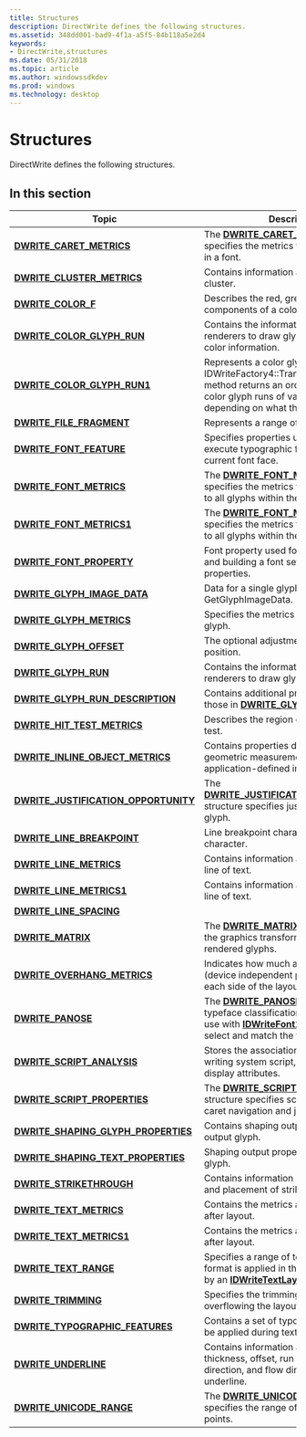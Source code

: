 ```yaml
---
title: Structures
description: DirectWrite defines the following structures.
ms.assetid: 348dd001-bad9-4f1a-a5f5-84b118a5e2d4
keywords:
- DirectWrite,structures
ms.date: 05/31/2018
ms.topic: article
ms.author: windowssdkdev
ms.prod: windows
ms.technology: desktop
---
```


# Structures

DirectWrite defines the following structures.

## In this section



| Topic                                                                                     | Description                                                                                                                                                                                                     |
|-------------------------------------------------------------------------------------------|-----------------------------------------------------------------------------------------------------------------------------------------------------------------------------------------------------------------|
| [**DWRITE\_CARET\_METRICS**](/windows/win32/Dwrite_1/ns-dwrite_1-dwrite_caret_metrics?branch=master)<br/>                         | The [**DWRITE\_CARET\_METRICS**](/windows/win32/Dwrite_1/ns-dwrite_1-dwrite_caret_metrics?branch=master) structure specifies the metrics for caret placement in a font.<br/>                                                                            |
| [**DWRITE\_CLUSTER\_METRICS**](/windows/win32/dwrite/ns-dwrite-dwrite_cluster_metrics?branch=master)<br/>                     | Contains information about a glyph cluster.<br/>                                                                                                                                                          |
| [**DWRITE\_COLOR\_F**](dwrite-color-f.md)<br/>                                     | Describes the red, green, blue, and alpha components of a color.<br/>                                                                                                                                     |
| [**DWRITE\_COLOR\_GLYPH\_RUN**](/windows/win32/DWrite_2/ns-dwrite_2-dwrite_color_glyph_run?branch=master)<br/>                    | Contains the information needed by renderers to draw glyph runs with glyph color information.<br/>                                                                                                        |
| [**DWRITE\_COLOR\_GLYPH\_RUN1**](/windows/win32/dwrite_3/ns-dwrite_3-dwrite_color_glyph_run1?branch=master)<br/>                  | Represents a color glyph run. The IDWriteFactory4::TranslateColorGlyphRun method returns an ordered collection of color glyph runs of varying types depending on what the font supports.<br/>             |
| [**DWRITE\_FILE\_FRAGMENT**](/windows/win32/dwrite_3/ns-dwrite_3-dwrite_file_fragment?branch=master)<br/>                         | Represents a range of bytes in a font file.<br/>                                                                                                                                                          |
| [**DWRITE\_FONT\_FEATURE**](/windows/win32/dwrite/ns-dwrite-dwrite_font_feature?branch=master)<br/>                           | Specifies properties used to identify and execute typographic features in the current font face.<br/>                                                                                                     |
| [**DWRITE\_FONT\_METRICS**](/windows/win32/dwrite/ns-dwrite-dwrite_font_metrics?branch=master)<br/>                           | The [**DWRITE\_FONT\_METRICS**](/windows/win32/dwrite/ns-dwrite-dwrite_font_metrics?branch=master) structure specifies the metrics that are applicable to all glyphs within the font face.<br/>                                                     |
| [**DWRITE\_FONT\_METRICS1**](/windows/win32/Dwrite_1/ns-dwrite_1-dwrite_font_metrics1?branch=master)<br/>                         | The [**DWRITE\_FONT\_METRICS1**](/windows/win32/Dwrite_1/ns-dwrite_1-dwrite_font_metrics1?branch=master) structure specifies the metrics that are applicable to all glyphs within the font face.<br/>                                                   |
| [**DWRITE\_FONT\_PROPERTY**](/windows/win32/dwrite_3/ns-dwrite_3-dwrite_font_property?branch=master)<br/>                         | Font property used for filtering font sets and building a font set with explicit properties.<br/>                                                                                                         |
| [**DWRITE\_GLYPH\_IMAGE\_DATA**](/windows/win32/dwrite_3/ns-dwrite_3-dwrite_glyph_image_data?branch=master)<br/>                  | Data for a single glyph from GetGlyphImageData.<br/>                                                                                                                                                      |
| [**DWRITE\_GLYPH\_METRICS**](/windows/win32/dwrite/ns-dwrite-dwrite_glyph_metrics?branch=master)<br/>                         | Specifies the metrics of an individual glyph.<br/>                                                                                                                                                        |
| [**DWRITE\_GLYPH\_OFFSET**](/windows/win32/dwrite/ns-dwrite-dwrite_glyph_offset?branch=master)<br/>                           | The optional adjustment to a glyph's position.<br/>                                                                                                                                                       |
| [**DWRITE\_GLYPH\_RUN**](/windows/win32/dwrite/ns-dwrite-dwrite_glyph_run?branch=master)<br/>                                 | Contains the information needed by renderers to draw glyph runs.<br/>                                                                                                                                     |
| [**DWRITE\_GLYPH\_RUN\_DESCRIPTION**](/windows/win32/dwrite/ns-dwrite-dwrite_glyph_run_description?branch=master)<br/>        | Contains additional properties related to those in [**DWRITE\_GLYPH\_RUN**](/windows/win32/dwrite/ns-dwrite-dwrite_glyph_run?branch=master).<br/>                                                                                                   |
| [**DWRITE\_HIT\_TEST\_METRICS**](/windows/win32/dwrite/ns-dwrite-dwrite_hit_test_metrics?branch=master)<br/>                  | Describes the region obtained by a hit test.<br/>                                                                                                                                                         |
| [**DWRITE\_INLINE\_OBJECT\_METRICS**](/windows/win32/dwrite/ns-dwrite-dwrite_inline_object_metrics?branch=master)<br/>        | Contains properties describing the geometric measurement of an application-defined inline object.<br/>                                                                                                    |
| [**DWRITE\_JUSTIFICATION\_OPPORTUNITY**](/windows/win32/Dwrite_1/ns-dwrite_1-dwrite_justification_opportunity?branch=master)<br/> | The [**DWRITE\_JUSTIFICATION\_OPPORTUNITY**](/windows/win32/Dwrite_1/ns-dwrite_1-dwrite_justification_opportunity?branch=master) structure specifies justification info per glyph.<br/>                                                                 |
| [**DWRITE\_LINE\_BREAKPOINT**](/windows/win32/dwrite/ns-dwrite-dwrite_line_breakpoint?branch=master)<br/>                     | Line breakpoint characteristics of a character.<br/>                                                                                                                                                      |
| [**DWRITE\_LINE\_METRICS**](/windows/win32/dwrite/ns-dwrite-dwrite_line_metrics?branch=master)<br/>                           | Contains information about a formatted line of text.<br/>                                                                                                                                                 |
| [**DWRITE\_LINE\_METRICS1**](/windows/win32/dwrite_3/ns-dwrite_3-dwrite_line_metrics1?branch=master)<br/>                         | Contains information about a formatted line of text.<br/>                                                                                                                                                 |
| [**DWRITE\_LINE\_SPACING**](/windows/win32/Dwrite_3/ns-dwrite_3-dwrite_line_spacing?branch=master)<br/>                           |                                                                                                                                                                                                                 |
| [**DWRITE\_MATRIX**](/windows/win32/dwrite/ns-dwrite-dwrite_matrix?branch=master)<br/>                                        | The [**DWRITE\_MATRIX**](/windows/win32/dwrite/ns-dwrite-dwrite_matrix?branch=master) structure specifies the graphics transform to be applied to rendered glyphs.<br/>                                                                             |
| [**DWRITE\_OVERHANG\_METRICS**](/windows/win32/dwrite/ns-dwrite-dwrite_overhang_metrics?branch=master)<br/>                   | Indicates how much any visible DIPs (device independent pixels) overshoot each side of the layout or inline objects.<br/>                                                                                 |
| [**DWRITE\_PANOSE**](/windows/win32/Dwrite_1/ns-dwrite_1-dwrite_panose?branch=master)<br/>                                        | The [**DWRITE\_PANOSE**](/windows/win32/Dwrite_1/ns-dwrite_1-dwrite_panose?branch=master) union describes typeface classification values that you use with [**IDWriteFont1::GetPanose**](/windows/win32/dwrite_1/?branch=master) to select and match the font.<br/> |
| [**DWRITE\_SCRIPT\_ANALYSIS**](/windows/win32/dwrite/ns-dwrite-dwrite_script_analysis?branch=master)<br/>                     | Stores the association of text and its writing system script, as well as some display attributes.<br/>                                                                                                    |
| [**DWRITE\_SCRIPT\_PROPERTIES**](/windows/win32/Dwrite_1/ns-dwrite_1-dwrite_script_properties?branch=master)<br/>                 | The [**DWRITE\_SCRIPT\_PROPERTIES**](/windows/win32/Dwrite_1/ns-dwrite_1-dwrite_script_properties?branch=master) structure specifies script properties for caret navigation and justification.<br/>                                                     |
| [**DWRITE\_SHAPING\_GLYPH\_PROPERTIES**](/windows/win32/dwrite/ns-dwrite-dwrite_shaping_glyph_properties?branch=master)<br/>  | Contains shaping output properties for an output glyph.<br/>                                                                                                                                              |
| [**DWRITE\_SHAPING\_TEXT\_PROPERTIES**](/windows/win32/dwrite/ns-dwrite-dwrite_shaping_text_properties?branch=master)<br/>    | Shaping output properties for an output glyph.<br/>                                                                                                                                                       |
| [**DWRITE\_STRIKETHROUGH**](/windows/win32/dwrite/ns-dwrite-dwrite_strikethrough?branch=master)<br/>                          | Contains information regarding the size and placement of strikethroughs.<br/>                                                                                                                             |
| [**DWRITE\_TEXT\_METRICS**](/windows/win32/dwrite/ns-dwrite-dwrite_text_metrics?branch=master)<br/>                           | Contains the metrics associated with text after layout.<br/>                                                                                                                                              |
| [**DWRITE\_TEXT\_METRICS1**](/windows/win32/dwrite_2/ns-dwrite_2-dwrite_text_metrics1?branch=master)<br/>                         | Contains the metrics associated with text after layout.<br/>                                                                                                                                              |
| [**DWRITE\_TEXT\_RANGE**](/windows/win32/dwrite/ns-dwrite-dwrite_text_range?branch=master)<br/>                               | Specifies a range of text positions where format is applied in the text represented by an [**IDWriteTextLayout**](/windows/win32/dwrite/?branch=master) object.<br/>                                                     |
| [**DWRITE\_TRIMMING**](/windows/win32/dwrite/ns-dwrite-dwrite_trimming?branch=master)<br/>                                    | Specifies the trimming option for text overflowing the layout box. <br/>                                                                                                                                  |
| [**DWRITE\_TYPOGRAPHIC\_FEATURES**](/windows/win32/dwrite/ns-dwrite-dwrite_typographic_features?branch=master)<br/>           | Contains a set of typographic features to be applied during text shaping.<br/>                                                                                                                            |
| [**DWRITE\_UNDERLINE**](/windows/win32/dwrite/ns-dwrite-dwrite_underline?branch=master)<br/>                                  | Contains information about the width, thickness, offset, run height, reading direction, and flow direction of an underline. <br/>                                                                         |
| [**DWRITE\_UNICODE\_RANGE**](/windows/win32/Dwrite_1/ns-dwrite_1-dwrite_unicode_range?branch=master)<br/>                         | The [**DWRITE\_UNICODE\_RANGE**](/windows/win32/Dwrite_1/ns-dwrite_1-dwrite_unicode_range?branch=master) structure specifies the range of Unicode code points.<br/>                                                                                     |



 

 

 





